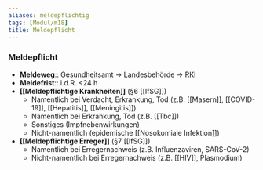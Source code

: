 ```yaml
---
aliases: meldepflichtig
tags: [Modul/m18]
title: Meldepflicht
---
```

### Meldepflicht
- **Meldeweg**:: Gesundheitsamt → Landesbehörde → RKI
- **Meldefrist**:: i.d.R. <24 h
- **[[Meldepflichtige Krankheiten]]** (§6 [[IfSG]])
	- Namentlich bei Verdacht, Erkrankung, Tod (z.B. [[Masern]], [[COVID-19]], [[Hepatitis]], [[Meningitis]])
	- Namentlich bei Erkrankung, Tod (z.B. [[Tbc]])
	- Sonstiges (Impfnebenwirkungen)
	- Nicht-namentlich (epidemische [[Nosokomiale Infektion]])
- **[[Meldepflichtige Erreger]]** (§7 [[IfSG]])
	- Namentlich bei Erregernachweis (z.B. Influenzaviren, SARS-CoV-2)
	- Nicht-namentlich bei Erregernachweis (z.B. [[HIV]], Plasmodium)